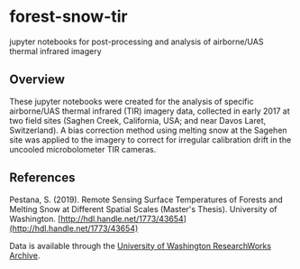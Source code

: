 # forest-snow-tir
jupyter notebooks for post-processing and analysis of airborne/UAS thermal infrared imagery

## Overview
These jupyter notebooks were created for the analysis of specific airborne/UAS thermal infrared (TIR) imagery data, collected in early 2017 at two field sites (Saghen Creek, California, USA; and near Davos Laret, Switzerland). A bias correction method using melting snow at the Sagehen site was applied to the imagery to correct for irregular calibration drift in the uncooled microbolometer TIR cameras.

## References
Pestana, S. (2019). Remote Sensing Surface Temperatures of Forests and Melting Snow at Different Spatial Scales (Master's Thesis). University of Washington. [http://hdl.handle.net/1773/43654](http://hdl.handle.net/1773/43654)

Data is available through the [University of Washington ResearchWorks Archive](https://digital.lib.washington.edu/researchworks/handle/1773/25604).
